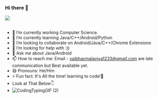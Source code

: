 ### Hi there 👋
<!-- a✨special ✨ -->

<a href="https://github.com/vaimalaviya1233">
  <img align="center" src="https://github-readme-stats.vercel.app/api/top-langs/?username=vaimalaviya1233&layout=compact&theme=onedark&bg_color=0d1117" />
</a><br><br>
<!-- a href="https://github.com/vaimalaviya1233/JavaFiles">
  <img align="center" src="https://github-readme-stats.vercel.app/api/pin/?username=vaimalaviya1233&repo=JavaFiles&show_owner=true&theme=onedark&bg_color=0d1117" />
</a><br><br -->
<!-- a href="https://github.com/vaimalaviya1233">
  <img align="center" src="https://github-readme-stats.vercel.app/api?username=vaimalaviya1233&show_icons=true&theme=onedark&bg_color=0d1117&include_all_commits=false&count_private=true&show_icons=true" />
</a><br -->

<!--
**vaimalaviya1233/vaimalaviya1233** is a ✨ _special_ ✨ repository because its `README.md` (this file) appears on your GitHub profile.

Here are some ideas to get you started: -->

- 🔭 I’m currently working Computer Science.
- 🌱 I’m currently learning Java/C++/Android/Python
- 👯 I’m looking to collaborate on Android/Java/C++/Chrome Extensions
- 🤔 I’m looking for help with :))
- 💬 Ask me about Java/Android
- 📫 How to reach me: Email - <a href="mailto:vaibhavmalaviya1233@gmail.com">vaibhavmalaviya1233@gmail.com</a> are late communication but Best available yet.
- 😄 Pronouns: He/Him
- ⚡ Fun fact: It's All the time! learning to code!📔
- Look at That Below👇 
- ![CodingTypingGIF (2)](https://user-images.githubusercontent.com/55515799/228380797-ce4be3a6-3cc1-44af-9760-7bcddfe401b4.gif)



